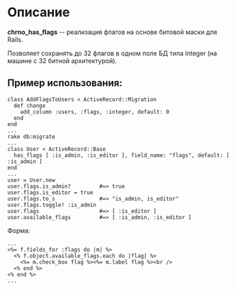 # Описание
__chrno_has_flags__ -- реализация флагов на основе битовой маски для Rails.

Позволяет сохранять до 32 флагов в одном поле БД типа Integer (на машине с 32 битной архитектурой).

## Пример использования:

    class AddFlagsToUsers < ActiveRecord::Migration
      def change
        add_column :users, :flags, :integer, default: 0
      end
    end
    ...
    rake db:migrate
    ...
    class User < ActiveRecord::Base
      has_flags [ :is_admin, :is_editor ], field_name: "flags", default: [ :is_admin ]
    end
    ...
    user = User.new
    user.flags.is_admin?         #=> true
    user.flags.is_editor = true
    user.flags.to_s              #=> "is_admin, is_editor"
    user.flags.toggle! :is_admin
    user.flags                   #=> [ :is_editor ]
    user.available_flags         #=> [ :is_admin, :is_editor ]

Форма:

    ...
    <%= f.fields_for :flags do |m| %>
      <% f.object.available_flags.each do |flag| %>
        <%= m.check_box flag %><%= m.label flag %><br />
      <% end %>
    <% end %>
    ...